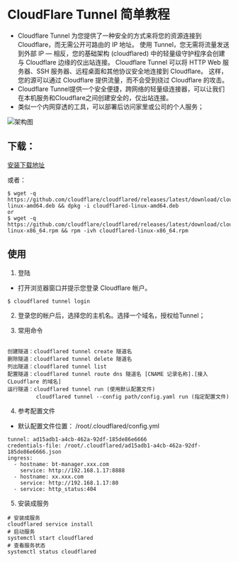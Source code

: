 # CloudFlare Tunnel 简单教程

- Cloudflare Tunnel 为您提供了一种安全的方式来将您的资源连接到 Cloudflare，而无需公开可路由的 IP 地址。 使用 Tunnel，您无需将流量发送到外部 IP — 相反，您的基础架构 (cloudflared) 中的轻量级守护程序会创建与 Cloudflare 边缘的仅出站连接。 Cloudflare Tunnel 可以将 HTTP Web 服务器、SSH 服务器、远程桌面和其他协议安全地连接到 Cloudflare。 这样，您的源可以通过 Cloudflare 提供流量，而不会受到绕过 Cloudflare 的攻击。
- Cloudflare Tunnel提供一个安全便捷，跨网络的轻量级连接器，可以让我们在本机服务和Cloudflare之间创建安全的，仅出站连接。
- 类似一个内网穿透的工具，可以部署后访问家里或公司的个人服务；

![架构图](https://developers.cloudflare.com/cloudflare-one/static/documentation/connections/connect-apps/handshake.jpg)

## 下载：
[安装下载地址](https://developers.cloudflare.com/cloudflare-one/connections/connect-apps/install-and-setup/installation/)

或者：

```
$ wget -q https://github.com/cloudflare/cloudflared/releases/latest/download/cloudflared-linux-amd64.deb && dpkg -i cloudflared-linux-amd64.deb
or
$ wget -q https://github.com/cloudflare/cloudflared/releases/latest/download/cloudflared-linux-x86_64.rpm && rpm -ivh cloudflared-linux-x86_64.rpm

```

## 使用
1. 登陆
- 打开浏览器窗口并提示您登录 Cloudflare 帐户。
```
$ cloudflared tunnel login
```

2. 登录您的帐户后，选择您的主机名。选择一个域名，授权给Tunnel；

3. 常用命令

```

创建隧道：cloudflared tunnel create 隧道名
删除隧道：cloudflared tunnel delete 隧道名
列出隧道：cloudflared tunnel list
配置隧道：cloudflared tunnel route dns 隧道名 [CNAME 记录名称].[接入 CLoudflare 的域名]
运行隧道：cloudflared tunnel run (使用默认配置文件)
         cloudflared tunnel --config path/config.yaml run (指定配置文件)

```

4. 参考配置文件

- 默认配置文件位置： /root/.cloudflared/config.yml

```
tunnel: ad15adb1-a4cb-462a-92df-185de86e6666
credentials-file: /root/.cloudflared/ad15adb1-a4cb-462a-92df-185de86e6666.json
ingress:
  - hostname: bt-manager.xxx.com
    service: http://192.168.1.17:8888
  - hostname: xx.xxx.com
    service: http://192.168.1.17:80
  - service: http_status:404
```

5. 安装成服务
   
```
# 安装成服务
cloudflared service install
# 启动服务
systemctl start cloudflared
# 查看服务状态
systemctl status cloudflared
```